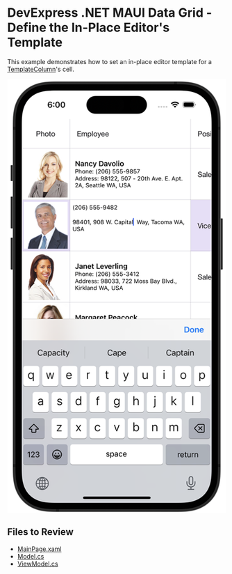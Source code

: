 # DevExpress .NET MAUI Data Grid - Define the In-Place Editor's Template

This example demonstrates how to set an in-place editor template for a [TemplateColumn](https://docs.devexpress.com/MAUI/DevExpress.Maui.DataGrid.TemplateColumn)'s cell.

<img src="./img/edit-template.png"/>

<!-- default file list -->
## Files to Review

* [MainPage.xaml](./DataGrid_InPlaceEditors/MainPage.xaml)
* [Model.cs](./DataGrid_InPlaceEditors/Model.cs)
* [ViewModel.cs](./DataGrid_InPlaceEditors/ViewModel.cs)

<!-- default file list end -->
